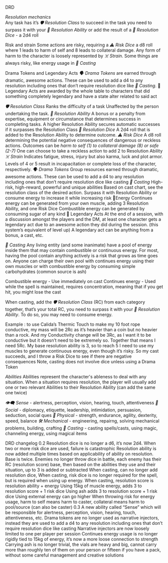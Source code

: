 DRD

*Resolution mechanics*	
Any task has it’s *🛡️ Resolution Class* to succeed in the task you need to surpass it with your *💪 Resolution Ability* or add the result of a *🎲 Resolution Dice* - a 2d4 roll

Risk and strain
Some actions are risky, requiring a *⚠️ Risk Dice* a d8 roll where 1 leads to harm of self and 8 leads to collateral damage. Any form of harm to the character is loosely represented by *☠️ Strain*. Some things are always risky, like energy usage in *🧙 Casting* 

Drama Tokens and Legendary Acts
*🗣️ Drama Tokens* are earned through dramatic, awesome actions. These can be used to add a d4 to any resolution including ones that don’t require resolution dice like *🧙 Casting*. 🦸 Legendary Acts are awarded by the whole table to characters that did something completely legendary and have a state alter related to said act











*🛡️ Resolution Class*
Ranks the difficulty of a task
Unaffected by the person undertaking the task.
*💪 Resolution Ability*
A bonus or a penalty from expertise, equipment or circumstance that determines success in completing tasks.
A higher Resolution Ability  secures automatic successes if it surpasses the Resolution Class
*🎲 Resolution Dice* 
A 2d4 roll that is added to the Resolution Ability to determine outcome.
*⚠️ Risk Dice* 
A d8 roll determining the potential negative consequences of dangerous or reckless actions.
Outcomes can be *harm to self (1) to collateral damage (8) or safe (2-7)*
One can choose to take a reckless action to add 2 to Resolution Ability
*☠️ Strain*
Indicates fatigue, stress, injury but also karma, luck and plot armor.
Levels of 4 or 5 result in incapacitation or complete loss of the character, respectively.
*🗣️ Drama Tokens*
Group resources earned through dramatic, awesome actions. These can be used to add a d4 to any resolution including ones that don’t require resolution dice like casting
*🧙 Casting* 
High-risk, high-reward, powerful and unique abilities 
Based on cast chart, see the resolution class of the desired action. Surpass it with Resolution Ability or consume energy to increase it while increasing risk
🔋Energy
Continues energy can be generated from your own muscle, adding 3 Resolution Ability, and one Risk Dice
Combustible energy can be generated by consuming sugar of any kind
🦸 Legendary Acts
At the end of a session, with a discussion amongst the players and the DM, at least one character gets a legendary act due to an awesome action they did during the session. (this system’s equivalent of level up)
A legendary act can be anything from a bonus, a cast, etc.





*🧙 Casting*
Any living entity (and some inanimate) have a pool of energy inside them that may contain combustible or continuous energy. For most, having the pool contain anything actively is a risk that grows as time goes on. Anyone can charge their own pool with continues energy using their own muscles or with combustible energy by consuming simple carbohydrates (common source is ash)

Combustible energy - Use immediately on cast
Continues energy - Used while the spell is maintained, requires concentration, meaning that if you get hit, you might lose the cast

When casting, add the *🛡️ Resolution Class*
 (RC) from each category together, that’s your total RC, you need to surpass it with your *💪 Resolution Ability*. To do so, you may need to consume energy.

Example : to use Calida’s Thermic Touch to make my 10 foot rope conductive, my mass will be 2Rc as it’s heavier than a coin but no heavier than a rock. And my Conductivity change will be 3Rc, as I want it to be conductive but it doesn’t need to be extremely so. Together that means I need 5Rc. My base resolution ability is 3, so to reach 5 I need to use my muscles to generate continuous energy, even though it’s risky. So my cast succeeds, and I throw a Risk Dice to see if there are negative consequences Note, casting does not involve dice unless using a Drama Token



*Abilities*
Abilities represent the character's ableness to deal with any situation. When a situation requires resolution, the player will usually add one or two relevant Abilities to their Resolution Ability (can add the same one twice)

*👁️‍🗨️ Sense* - alertness, perception, vision, hearing, touch, attentiveness
*👥 Social* - diplomacy, etiquette, leadership, intimidation, persuasion, seduction, social ques
*💪 Physical* - strength, endurance, agility, dexterity, speed, balance
*🛠️ Mechanical* - engineering, repairng, solving mechanical problems, building, crafting
*🧙 Casting* - casting spells/casts, using magic, channeling energy, using magical items























DRD changelog 
0.2
Resolution dice is no longer a d6, it’s now 2d4.
When two or more risk dice are used, failure is catastrophic 
Resolution ability is now added multiple times based on applicability of ability on resolution. Base is twice.
Enemies no longer throw dice in battle, each enemy has their RC (resolution score) base, then based on the abilities they use and their situation, up to 3 is added or subtracted
When casting, can no longer add resolution dice, 
When casting, risk dice is no longer required for the spell, but is required when using up energy.
When casting, resolution score is resolution ability + energy
Using 15kg of muscle energy, adds 3 to resolution score + 1 risk dice
Using ash adds 3 to resolution score + 1 risk dice
Using external energy can go higher
When throwing risk for energy usage, harm to self means harm to caster, collateral means harm to pool/source (can also be caster)
0.3
A new ability called “Sense” which will be responsible for alertness, perception, vision, hearing, touch, attentiveness, etc.
Drama tokens are no longer used as narrative injectors, instead they are used to add a d4 to any resolution including ones that don’t require resolution dice like casting
Narrative injectors are now loosely limited to one per player per session 
Continues energy usage is no longer rigidly tied to 15kg of energy, it’s now a more loose connection to strength
Carrying ash is no longer trivial, the vials are heavy and big, cannot carry more than roughly ten of them on your person or fifteen if you have a pack, without some careful management and creative solutions
